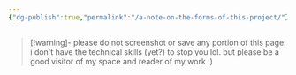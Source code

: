 ```yaml
---
{"dg-publish":true,"permalink":"/a-note-on-the-forms-of-this-project/"}
---
```



>[!warning]- please do not screenshot or save any portion of this page. 
>i don't have the technical skills (yet?) to stop you lol. but please be a good visitor of my space and reader of my work :) 
